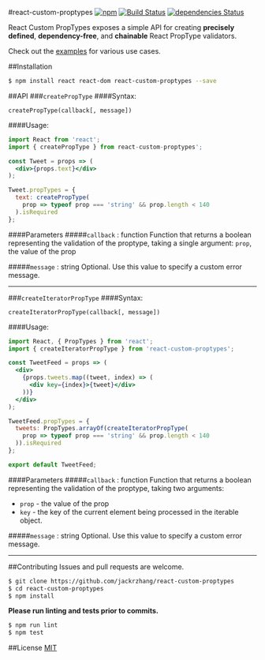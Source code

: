 #react-custom-proptypes
[![npm](https://img.shields.io/npm/v/react-custom-proptypes.svg)](https://www.npmjs.com/package/react-custom-proptypes)
[![Build Status](https://travis-ci.org/jackrzhang/react-custom-proptypes.svg?branch=master)](https://travis-ci.org/jackrzhang/react-custom-proptypes)
[![dependencies Status](https://david-dm.org/jackrzhang/react-custom-proptypes/status.svg)](https://david-dm.org/jackrzhang/react-custom-proptypes)

React Custom PropTypes exposes a simple API for creating **precisely defined**, **dependency-free**, and **chainable** React PropType validators.

Check out the [examples](https://github.com/jackrzhang/react-custom-proptypes/blob/master/examples) for various use cases.

##Installation
```sh
$ npm install react react-dom react-custom-proptypes --save
```

##API
###`createPropType`
####Syntax:
```
createPropType(callback[, message])
```

####Usage:
```jsx
import React from 'react';
import { createPropType } from react-custom-proptypes';

const Tweet = props => (
  <div>{props.text}</div>
);

Tweet.propTypes = {
  text: createPropType(
    prop => typeof prop === 'string' && prop.length < 140
  ).isRequired
};
```

####Parameters
#####`callback` : function
Function that returns a boolean representing the validation of the proptype, taking a single argument: `prop`, the value of the prop

#####`message` : string
Optional. Use this value to specify a custom error message.

---

###`createIteratorPropType`
####Syntax:
```
createIteratorPropType(callback[, message])
```

####Usage:
```jsx
import React, { PropTypes } from 'react';
import { createIteratorPropType } from 'react-custom-proptypes';

const TweetFeed = props => (
  <div>
    {props.tweets.map((tweet, index) => (
      <div key={index}>{tweet}</div>
    ))}
  </div>
);

TweetFeed.propTypes = {
  tweets: PropTypes.arrayOf(createIteratorPropType(
    prop => typeof prop === 'string' && prop.length < 140
  )).isRequired
};

export default TweetFeed;
```

####Parameters
#####`callback` : function
Function that returns a boolean representing the validation of the proptype, taking two arguments: 
 * `prop` - the value of the prop
 * `key` - the key of the current element being processed in the iterable object.

#####`message` : string
Optional. Use this value to specify a custom error message.

---

##Contributing
Issues and pull requests are welcome.
```sh
$ git clone https://github.com/jackrzhang/react-custom-proptypes
$ cd react-custom-proptypes
$ npm install
```

**Please run linting and tests prior to commits.**
```sh
$ npm run lint
$ npm test
```

##License
[MIT](https://github.com/jackrzhang/react-custom-proptypes/blob/master/LICENSE)
